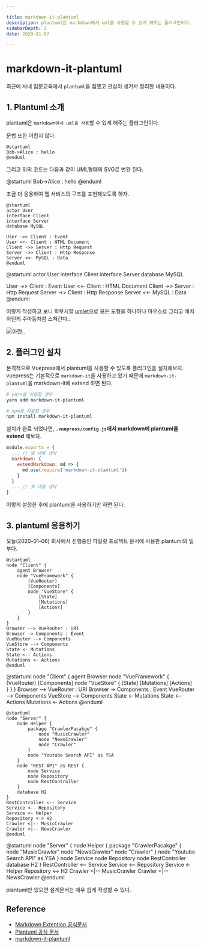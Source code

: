 ```yaml
---

title: markdown-it-plantuml
description: plantuml은 markdown에서 uml을 사용할 수 있게 해주는 플러그인이다.
sidebarDepth: 2
date: 2020-01-07

---
```


# markdown-it-plantuml 

최근에 사내 입문교육에서 `plantuml`을 접했고 관심이 생겨서 정리한 내용이다.

## 1. Plantuml 소개

plantuml은 `markdown에서 uml을 사용`할 수 있게 해주는 플러그인이다.

문법 또한 어렵지 않다.

```
@startuml
Bob->Alice : hello
@enduml
```

그리고 위의 코드는 다음과 같이 UML형태의 SVG로 변환 된다.

@startuml
Bob->Alice : hello
@enduml

조금 더 응용하여 웹 서비스의 구조를 표현해보도록 하자.

```
@startuml
actor User
interface Client
interface Server
database MySQL

User ->> Client : Event
User <<- Client : HTML Document
Client ->> Server : Http Request
Server ->> Client : Http Response
Server <<- MySQL : Data
@enduml
```


@startuml
actor User
interface Client
interface Server
database MySQL

User ->> Client : Event
User <<- Client : HTML Document
Client ->> Server : Http Request
Server ->> Client : Http Response
Server <<- MySQL : Data
@enduml
 
이렇게 작성하고 보니 학부시절 [umlet](https://www.umlet.com/)으로 모든 도형을 하나하나 마우스로 그리고 배치하던게 주마등처럼 스쳐간다..

![아련..](https://dispatch.cdnser.be/wp-content/uploads/2018/06/20180607225725_f.jpg)  

## 2. 플러그인 설치

본격적으로 Vuepress에서 plantuml을 사용할 수 있도록 플러그인을 설치해보자. vuepress는 기본적으로 `markdown-it`을 사용하고 있기 때문에 `markdown-it-plantuml`을 markdown-it에 extend 하면 된다.  

```sh
# yarn을 사용할 경우
yarn add markdown-it-plantuml

# npm을 사용할 경우
npm install markdown-it-plantuml
```

설치가 완료 되었다면, **`.vuepress/config.js`에서 markdown에 plantuml을 extend** 해보자.

```js {5}
module.exports = {
  ... // 앞 내용 생략
  markdown: {
    extendMarkdown: md => {
      md.use(require('markdown-it-plantuml'))
    }
  }
  ... // 뒷 내용 생략
}
```

이렇게 설정한 후에 plantuml을 사용하기만 하면 된다.

## 3. plantuml 응용하기

오늘(2020-01-06) 회사에서 진행중인 파일럿 프로젝트 문서에 사용한 plantuml의 일부다.

```
@startuml
node "Client" {
    agent Browser
    node "VueFramework" {
        (VueRouter)
        [Components]
        node "VueStore" {
            [State]
            [Mutations]
            [Actions]
        }
    }
}
Browser --> VueRouter : URI
Browser -> Components : Event
VueRouter --> Components
VueStore --> Components
State <- Mutations
State <-- Actions
Mutations <- Actions
@enduml
```

@startuml
node "Client" {
    agent Browser
    node "VueFramework" {
        (VueRouter)
        [Components]
        node "VueStore" {
            [State]
            [Mutations]
            [Actions]
        }
    }
}
Browser --> VueRouter : URI
Browser -> Components : Event
VueRouter --> Components
VueStore --> Components
State <- Mutations
State <-- Actions
Mutations <- Actions
@enduml

```
@startuml
node "Server" {
    node Helper {
        package "CrawlerPacakge" {
            node "MusicCrawler"
            node "NewsCrawler"
            node "Crawler" 
        }
        node "Youtube Search API" as YSA
    }
    node "REST API" as REST {
        node Service
        node Repository
        node RestController
    }
    database H2
}
RestController <-- Service
Service <-- Repository
Service <- Helper
Repository <-> H2
Crawler <|-- MusicCrawler
Crawler <|-- NewsCrawler
@enduml
```

@startuml
node "Server" {
    node Helper {
        package "CrawlerPacakge" {
            node "MusicCrawler"
            node "NewsCrawler"
            node "Crawler" 
        }
        node "Youtube Search API" as YSA
    }
    node Service
    node Repository
    node RestController
    database H2
}
RestController <-- Service
Service <-- Repository
Service <- Helper
Repository <-> H2
Crawler <|-- MusicCrawler
Crawler <|-- NewsCrawler
@enduml

plantuml만 있으면 설계문서는 매우 쉽게 작성할 수 있다.

## Reference

- [Markdown Extention 공식문서](https://vuepress.vuejs.org/config/#markdown-extendmarkdown)
- [Plantuml 공식 문서](https://plantuml.com/ko/)
- [markdown-it-plantuml](https://www.npmjs.com/package/markdown-it-plantuml)

